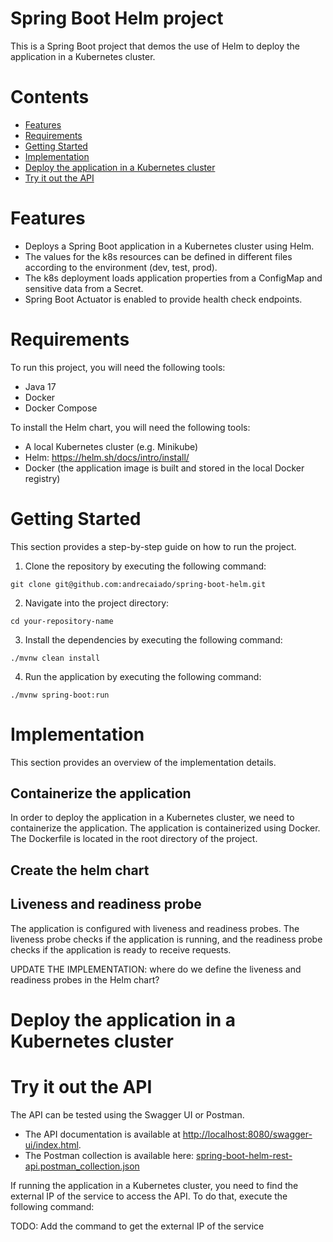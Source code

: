 # Spring Boot Helm project

This is a Spring Boot project that demos the use of Helm to deploy the application in a Kubernetes cluster.

# Contents

- [Features](#features)
- [Requirements](#requirements)
- [Getting Started](#getting-started)
- [Implementation](#implementation)
- [Deploy the application in a Kubernetes cluster](#deploy-the-application-in-a-kubernetes-cluster)
- [Try it out the API](#try-it-out-the-api)

# Features
- Deploys a Spring Boot application in a Kubernetes cluster using Helm.
- The values for the k8s resources can be defined in different files according to the environment (dev, test, prod).
- The k8s deployment loads application properties from a ConfigMap and sensitive data from a Secret.
- Spring Boot Actuator is enabled to provide health check endpoints.

# Requirements

To run this project, you will need the following tools:

- Java 17
- Docker
- Docker Compose

To install the Helm chart, you will need the following tools:

- A local Kubernetes cluster (e.g. Minikube)
- Helm: https://helm.sh/docs/intro/install/
- Docker (the application image is built and stored in the local Docker registry)

# Getting Started

This section provides a step-by-step guide on how to run the project.

1. Clone the repository by executing the following command:

```shell
git clone git@github.com:andrecaiado/spring-boot-helm.git
```

2. Navigate into the project directory:

```
cd your-repository-name
```

3. Install the dependencies by executing the following command:

```shell
./mvnw clean install
```

4. Run the application by executing the following command:

```shell 
./mvnw spring-boot:run
```

# Implementation

This section provides an overview of the implementation details.

## Containerize the application

In order to deploy the application in a Kubernetes cluster, we need to containerize the application. The application is containerized using Docker. The Dockerfile is located in the root directory of the project.

## Create the helm chart

## Liveness and readiness probe

The application is configured with liveness and readiness probes. The liveness probe checks if the application is running, and the readiness probe checks if the application is ready to receive requests.

UPDATE THE IMPLEMENTATION: where do we define the liveness and readiness probes in the Helm chart?

# Deploy the application in a Kubernetes cluster

# Try it out the API

The API can be tested using the Swagger UI or Postman.
- The API documentation is available at [http://localhost:8080/swagger-ui/index.html](http://localhost:8080/swagger-ui/index.html).
- The Postman collection is available here: [spring-boot-helm-rest-api.postman_collection.json](spring-boot-helm-rest-api.postman_collection.json)

If running the application in a Kubernetes cluster, you need to find the external IP of the service to access the API. To do that, execute the following command:

TODO: Add the command to get the external IP of the service